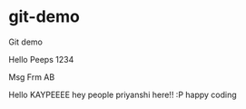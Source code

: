 # git-demo
Git demo

Hello Peeps
1234

Msg Frm AB


Hello KAYPEEEE 
hey people priyanshi here!! :P 
happy coding
